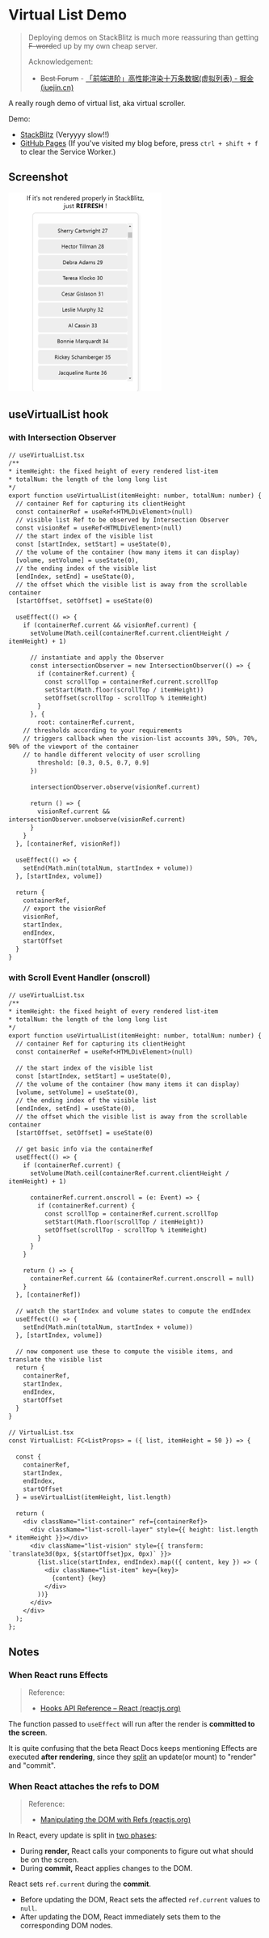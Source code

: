 # Virtual List Demo

> Deploying demos on StackBlitz is much more reassuring than getting ~~F-word~~ed up by my own cheap server.
>
> Acknowledgement:
>
> + ~~Best Forum~~ - [「前端进阶」高性能渲染十万条数据(虚拟列表) - 掘金 (juejin.cn)](https://juejin.cn/post/6844903982742110216)

A really rough demo of virtual list, aka virtual scroller.

Demo:

+ [StackBlitz](https://stackblitz.com/edit/vitejs-vite-afjm4m?file=package.json) (Veryyyy slow!!)
+ [GitHub Pages](https://3fuyang.github.io/virtual-list/) (If you've visited my blog before, press `ctrl + shift + f` to clear the Service Worker.)

## Screenshot

<img src="README.assets/image-20220925165657223.png" alt="image-20220925165657223" style="zoom:50%;" />

## useVirtualList hook

### with Intersection Observer

```tsx
// useVirtualList.tsx
/**
* itemHeight: the fixed height of every rendered list-item
* totalNum: the length of the long long list
*/
export function useVirtualList(itemHeight: number, totalNum: number) {
  // container Ref for capturing its clientHeight
  const containerRef = useRef<HTMLDivElement>(null)
  // visible list Ref to be observed by Intersection Observer
  const visionRef = useRef<HTMLDivElement>(null)
  // the start index of the visible list
  const [startIndex, setStart] = useState(0),
  // the volume of the container (how many items it can display)
  [volume, setVolume] = useState(0),
  // the ending index of the visible list
  [endIndex, setEnd] = useState(0),
  // the offset which the visible list is away from the scrollable container
  [startOffset, setOffset] = useState(0)

  useEffect(() => {
    if (containerRef.current && visionRef.current) {
      setVolume(Math.ceil(containerRef.current.clientHeight / itemHeight) + 1)

      // instantiate and apply the Observer
      const intersectionObserver = new IntersectionObserver(() => {
        if (containerRef.current) {
          const scrollTop = containerRef.current.scrollTop
          setStart(Math.floor(scrollTop / itemHeight))
          setOffset(scrollTop - scrollTop % itemHeight)
        }
      }, {
        root: containerRef.current,
	// thresholds according to your requirements
	// triggers callback when the vision-list accounts 30%, 50%, 70%, 90% of the viewport of the container
	// to handle different velocity of user scrolling
        threshold: [0.3, 0.5, 0.7, 0.9]
      })

      intersectionObserver.observe(visionRef.current)
  
      return () => {
        visionRef.current && intersectionObserver.unobserve(visionRef.current)
      }
    }
  }, [containerRef, visionRef])

  useEffect(() => {
    setEnd(Math.min(totalNum, startIndex + volume))
  }, [startIndex, volume])

  return {
    containerRef,
    // export the visionRef 
    visionRef,
    startIndex,
    endIndex,
    startOffset
  }
}
```

### with Scroll Event Handler (onscroll)

```tsx
// useVirtualList.tsx
/**
* itemHeight: the fixed height of every rendered list-item
* totalNum: the length of the long long list
*/
export function useVirtualList(itemHeight: number, totalNum: number) {
  // container Ref for capturing its clientHeight
  const containerRef = useRef<HTMLDivElement>(null)

  // the start index of the visible list
  const [startIndex, setStart] = useState(0),
  // the volume of the container (how many items it can display)
  [volume, setVolume] = useState(0),
  // the ending index of the visible list
  [endIndex, setEnd] = useState(0),
  // the offset which the visible list is away from the scrollable container
  [startOffset, setOffset] = useState(0)

  // get basic info via the containerRef
  useEffect(() => {
    if (containerRef.current) {
      setVolume(Math.ceil(containerRef.current.clientHeight / itemHeight) + 1)

      containerRef.current.onscroll = (e: Event) => {
        if (containerRef.current) {
          const scrollTop = containerRef.current.scrollTop
          setStart(Math.floor(scrollTop / itemHeight))
          setOffset(scrollTop - scrollTop % itemHeight)
        }
      }
    }

    return () => {
      containerRef.current && (containerRef.current.onscroll = null)
    }
  }, [containerRef])

  // watch the startIndex and volume states to compute the endIndex
  useEffect(() => {
    setEnd(Math.min(totalNum, startIndex + volume))
  }, [startIndex, volume])

  // now component use these to compute the visible items, and translate the visible list
  return {
    containerRef,
    startIndex,
    endIndex,
    startOffset
  }
}

// VirtualList.tsx
const VirtualList: FC<ListProps> = ({ list, itemHeight = 50 }) => {
  
  const {
    containerRef,
    startIndex,
    endIndex,
    startOffset
  } = useVirtualList(itemHeight, list.length)
  
  return (
    <div className="list-container" ref={containerRef}>
      <div className="list-scroll-layer" style={{ height: list.length * itemHeight }}></div>
      <div className="list-vision" style={{ transform: `translate3d(0px, ${startOffset}px, 0px)` }}>
        {list.slice(startIndex, endIndex).map(({ content, key }) => (
          <div className="list-item" key={key}>
            {content} {key}
          </div>
        ))}
      </div>
    </div>
  );
};
```

## Notes

### When React runs Effects

> Reference:
>
> + [Hooks API Reference – React (reactjs.org)](https://reactjs.org/docs/hooks-reference.html#useeffect)

The function passed to `useEffect` will run after the render is **committed to the screen**.

It is quite confusing that the beta React Docs keeps mentioning Effects are executed **after rendering**, since they [split](https://beta.reactjs.org/learn/render-and-commit) an update(or mount) to "render" and "commit".

### When React attaches the refs to DOM

> Reference:
>
> + [Manipulating the DOM with Refs (reactjs.org)](https://beta.reactjs.org/learn/manipulating-the-dom-with-refs#when-react-attaches-the-refs)

In React, every update is split in [two phases](https://beta.reactjs.org/learn/render-and-commit#step-3-react-commits-changes-to-the-dom):

* During **render,** React calls your components to figure out what should be on the screen.
* During **commit,** React applies changes to the DOM.

React sets `ref.current` during the **commit**.

+ Before updating the DOM, React sets the affected `ref.current` values to `null`.
+ After updating the DOM, React immediately sets them to the corresponding DOM nodes.
